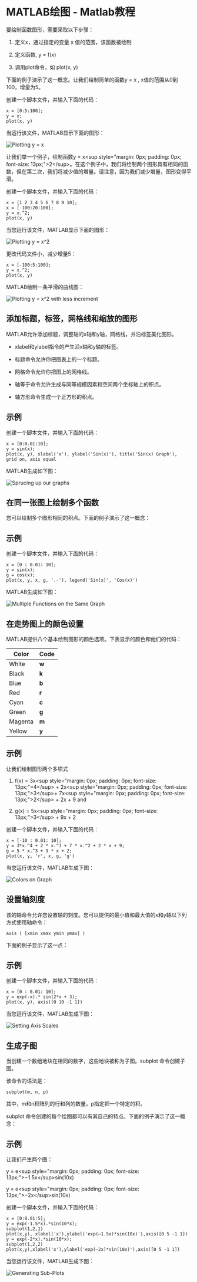 # MATLAB绘图 - Matlab教程

要绘制函数图形，需要采取以下步骤：

1.  定义x，通过指定的变量 x 值的范围，该函数被绘制

2.  定义函数, y = f(x)

3.  调用plot命令，如 plot(x, y)

下面的例子演示了这一概念。让我们绘制简单的函数y = x , x值的范围从0到100，增量为5。

创建一个脚本文件，并输入下面的代码：

```
x = [0:5:100];
y = x;
plot(x, y)
```

当运行该文件，MATLAB显示下面的图形：

![Plotting y = x](../img/110K55337-0.jpg)

让我们举一个例子，绘制函数y = x&lt;sup style="margin: 0px; padding: 0px; font-size: 13px;"&gt;2&lt;/sup&gt;。在这个例子中，我们将绘制两个图形具有相同的函数，但在第二次，我们将减少值的增量。请注意，因为我们减少增量，图形变得平滑。

创建一个脚本文件，并输入下面的代码：

```
x = [1 2 3 4 5 6 7 8 9 10];
x = [-100:20:100];
y = x.^2;
plot(x, y)
```

当您运行该文件，MATLAB显示下面的图形：

![Plotting y = x^2](../img/110K5DH-1.jpg)

更改代码文件小，减少增量5：

```
x = [-100:5:100];
y = x.^2;
plot(x, y)
```

MATLAB绘制一条平滑的曲线图：

![Plotting y = x^2 with less increment](../img/110K51005-2.jpg)

## 添加标题，标签，网格线和缩放的图形

MATLAB允许添加标题，调整轴的x轴和y轴，网格线，并沿标签美化图形。

*   xlabel和ylabel指令的产生沿x轴和y轴的标签。

*   标题命令允许你把图表上的一个标题。

*   网格命令允许你把图上的网格线。

*   轴等于命令允许生成与同等规模因素和空间两个坐标轴上的积点。

*   轴方形命令生成一个正方形的积点。

## 示例

创建一个脚本文件，并输入下面的代码：

```
x = [0:0.01:10];
y = sin(x);
plot(x, y), xlabel('x'), ylabel('Sin(x)'), title('Sin(x) Graph'),
grid on, axis equal
```

MATLAB生成如下图：

![Sprucing up our graphs](../img/110K5B61-3.jpg)

## 在同一张图上绘制多个函数

您可以绘制多个图形相同的积点。下面的例子演示了这一概念：

## 示例

创建一个脚本文件，并输入下面的代码：

```
x = [0 : 0.01: 10];
y = sin(x);
g = cos(x);
plot(x, y, x, g, '.-'), legend('Sin(x)', 'Cos(x)')
```

MATLAB生成如下图：

![Multiple Functions on the Same Graph](../img/110K52538-4.jpg)

## 在走势图上的颜色设置

MATLAB提供八个基本绘制图形的颜色选项。下表显示的颜色和他们的代码：

| Color | Code |
| --- | --- |
| White | **w** |
| Black | **k** |
| Blue | **b** |
| Red | **r** |
| Cyan | **c** |
| Green | **g** |
| Magenta | **m** |
| Yellow | **y** |

## 示例

让我们绘制图形两个多项式

1.  f(x) = 3x&lt;sup style="margin: 0px; padding: 0px; font-size: 13px;"&gt;4&lt;/sup&gt; + 2x&lt;sup style="margin: 0px; padding: 0px; font-size: 13px;"&gt;3&lt;/sup&gt;+ 7x&lt;sup style="margin: 0px; padding: 0px; font-size: 13px;"&gt;2&lt;/sup&gt; + 2x + 9 and

2.  g(x) = 5x&lt;sup style="margin: 0px; padding: 0px; font-size: 13px;"&gt;3&lt;/sup&gt; + 9x + 2

创建一个脚本文件，并输入下面的代码：

```
x = [-10 : 0.01: 10];
y = 3*x.^4 + 2 * x.^3 + 7 * x.^2 + 2 * x + 9;
g = 5 * x.^3 + 9 * x + 2;
plot(x, y, 'r', x, g, 'g')
```

当您运行该文件，MATLAB生成下图：

![Colors on Graph](../img/110K56461-5.jpg)

## 设置轴刻度

该的轴命令允许您设置轴的刻度。您可以提供的最小值和最大值的x和y轴以下列方式使用轴命令：

```
axis ( [xmin xmax ymin ymax] )
```

下面的例子显示了这一点：

## 示例

创建一个脚本文件，并输入下面的代码：

```
x = [0 : 0.01: 10];
y = exp(-x).* sin(2*x + 3);
plot(x, y), axis([0 10 -1 1])
```

当您运行该文件，MATLAB生成下图：

![Setting Axis Scales](../img/110K53441-6.jpg)

## 生成子图

当创建一个数组地块在相同的数字，这些地块被称为子图。subplot 命令创建子图。

该命令的语法是：

```
subplot(m, n, p)
```

其中，m和n积阵列的行和列的数量，p指定把一个特定的积。

subplot 命令创建的每个绘图都可以有其自己的特点。下面的例子演示了这一概念：

## 示例

让我们产生两个图：

y = e&lt;sup style="margin: 0px; padding: 0px; font-size: 13px;"&gt;−1.5x&lt;/sup&gt;sin(10x)

y = e&lt;sup style="margin: 0px; padding: 0px; font-size: 13px;"&gt;−2x&lt;/sup&gt;sin(10x)

创建一个脚本文件，并输入下面的代码：

```
x = [0:0.01:5];
y = exp(-1.5*x).*sin(10*x);
subplot(1,2,1)
plot(x,y), xlabel('x'),ylabel('exp(–1.5x)*sin(10x)'),axis([0 5 -1 1])
y = exp(-2*x).*sin(10*x);
subplot(1,2,2)
plot(x,y),xlabel('x'),ylabel('exp(–2x)*sin(10x)'),axis([0 5 -1 1])
```

当您运行该文件，MATLAB生成下图：

![Generating Sub-Plots](../img/110K55240-7.jpg)  